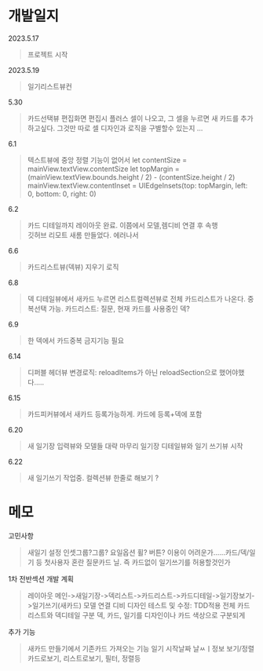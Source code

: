 




#  개발일지

2023.5.17
>프로젝트 시작
>

2023.5.19
> 일기리스트뷰컨

5.30
> 카드선택뷰 편집화면
> 편집시 플러스 셀이 나오고, 그 셀을 누르면 새 카드를 추가하고싶다. 그것만 따로 셀 디자인과 로직을 구별할수 있는지 ...

6.1
> 텍스트뷰에 중앙 정렬 기능이 없어서 
        let contentSize = mainView.textView.contentSize
        let topMargin = (mainView.textView.bounds.height / 2) - (contentSize.height / 2)
        mainView.textView.contentInset = UIEdgeInsets(top: topMargin, left: 0, bottom: 0, right: 0)
>

6.2
>카드 디테일까지 레이아웃 완료. 
>이쯤에서 모델,렘디비 연결 후 속행        
> 깃허브 리모트 새롬 만들었다. 에러나서
    
6.6
>카드리스트뷰(덱뷰) 지우기 로직 

6.8
> 덱 디테일뷰에서 새카드 누르면 리스트컬렉션뷰로 전체 카드리스트가 나온다. 중복선택 가능. 
> 카드리스트: 질문, 현재 카드를 사용중인 덱?

6.9
> 한 덱에서 카드중복 금지기능 필요   


6.14
> 디퍼블 헤더뷰 변경로직: reloadItems가 아닌 reloadSection으로 했어야했다.....

6.15
> 카드피커뷰에서 새카드 등록가능하게. 카드에 등록+덱에 포함

6.20
> 새 일기장 입력뷰와 모델들 대략 마무리
> 일기장 디테일뷰와 일기 쓰기뷰 시작

6.22
> 새 일기쓰기 작업중. 컬렉션뷰 한줄로 해보기
?
       
    
# 메모

고민사항
> 새일기 설정 인셋그룹?그룹?
>요일옵션 휠? 버튼?
> 이용이 어려운가......카드/덱/일기 등 첫사용자 혼란
> 질문카드 닐. 즉 카드없이 일기쓰기를 허용할것인가


1차 전반섹션 개발 계획
> 레이아웃
> 메인->새일기장->덱리스트->카드리스트->카드디테일->일기장보기->일기쓰기(새카드)
> 모델 연결
> 디비
> 디자인 
> 테스트 및 수정: TDD적용
> 전체 카드리스트와 덱디테일 구분
>덱, 카드, 일기를 디자인이나 카드 색상으로 구분되게

추가 기능
>새카드 만들기에서 기존카드 가져오는 기능
>일기 시작날짜
>날ㅆㅣ정보
>보기/정렬 카드로보기, 리스트로보기, 필터, 정렬등
